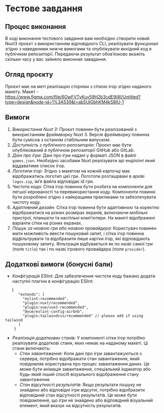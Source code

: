 # Тестове завдання

## Процес виконання
В ході виконання тестового завдання вам необхідно створити новий Nuxt3 проєкт з використанням відповідного CLI, реалізувати функціонал згідно з наведеними нижче вимогами та опублікувати вихідний код в публічном репозиторії. Передаючи результат обовʼязково вкажіть скільки часу у вас зайняло виконная завадання.


## Огляд проєкту
Проєкт має на меті реалізацію сторніки з сіткою ігор згідно наданого макету.
Макет - https://www.figma.com/file/6OwFVTyKuv59H2b3cdE9jW/Untitled?type=design&node-id=1%3A539&t=ab5UlGbhKM4kS8IU-1

## Вимоги
1. *Використання Nuxt 3:* Проєкт повинен бути реалізований з використанням фреймворку Nuxt 3. Версія фреймворку повинна бути сумісна з останнім стабільним випуском.
2. *Доступність з публічного репозиторію:* Проєкт має бути опублікований в публічном репозиторії GitHub або GitLab.
4. *Дані про ігри:* Дані про ігри надані у форматі JSON в файлі `games.json`. Необхідно засобами Nuxt реалізувати api ендпоїнт який віддаватиме список ігор.
5. *Логотипи ігор:* Згідно з макетом на кожній карточці має відображатись логотип цієї гри. Логотопи розташрвані в архіві `logos.zip`, імʼя файла відповідає id гри.
6. *Чистота кода:* Сітка ігор повинна бути розбита на компоненти для легшої керованості та перевикористання коду. Компоненти повинні бути розроблені згідно з найкращими практиками та забезпечувати чистоту коду.
7. *Адаптивний дизайн:* Сітка ігор повинна бути адаптивною та коректно відображатися на різних розмірах екранів, включаючи мобільні пристрої, планшети та настільні комп’ютери. На макеті відображені варіанти сітки на різних екранах.
8. *Пошук за назвою гри або назвою провайдера:* Користувач повинен мати можливість ввести пошуковий запит, і сітка ігор повинна
   відфільтрувати та відобразити лише картки ігор, які відповідають пошуковому запиту. Фільтрація відбувається як по назві самої гри (поле `title`) так і по назві ігрового провайдера (поле `provider`).
   
## Додаткові вимоги (бонусні бали)
*  *Конфігурація ESlint:* Для забезпечення чистоти коду бажано додати наступні плагіни в конфігурацію ESlint:
```
   {
      "extends": [
        "eslint:recommended",
        "plugin:nuxt/recommended",
        "plugin:vue/vue3-recommended",
        "@vue/eslint-config-airbnb",
        "plugin:tailwindcss/recommended" // please add if using tailwind
      ]
    }
```

* *Реалізація додаткових станів:* У компоненті сітки ігор потрібно реалізувати додаткові стани, яких немає на наданому
  макеті. Ці стани включають:
    * *Стан завантаження:* Коли дані про ігри завантажуються з сервера, потрібно відображати стан завантаження, який повідомляє користувача про процес завантаження даних. Це може бути анімація завантаження, спеціальний індикатор або будь-який інший спосіб візуального відображення стану завантаження.
    * *Стан відсутності результатів:* Якщо результати пошуку не знайдено або відповідні ігри відсутні, потрібно відобразити відповідний стан відсутності результатів. Це може бути повідомлення, що ігри не знайдено або відповідний візуальний елемент, який вказує на відсутність результатів.

